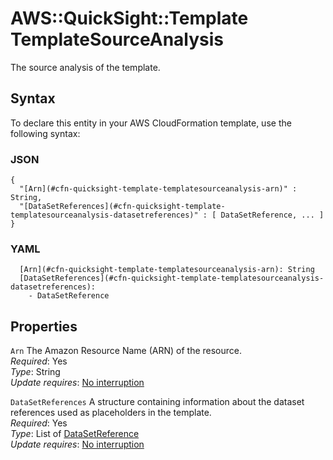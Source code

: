 # AWS::QuickSight::Template TemplateSourceAnalysis<a name="aws-properties-quicksight-template-templatesourceanalysis"></a>

The source analysis of the template\.

## Syntax<a name="aws-properties-quicksight-template-templatesourceanalysis-syntax"></a>

To declare this entity in your AWS CloudFormation template, use the following syntax:

### JSON<a name="aws-properties-quicksight-template-templatesourceanalysis-syntax.json"></a>

```
{
  "[Arn](#cfn-quicksight-template-templatesourceanalysis-arn)" : String,
  "[DataSetReferences](#cfn-quicksight-template-templatesourceanalysis-datasetreferences)" : [ DataSetReference, ... ]
}
```

### YAML<a name="aws-properties-quicksight-template-templatesourceanalysis-syntax.yaml"></a>

```
  [Arn](#cfn-quicksight-template-templatesourceanalysis-arn): String
  [DataSetReferences](#cfn-quicksight-template-templatesourceanalysis-datasetreferences):
    - DataSetReference
```

## Properties<a name="aws-properties-quicksight-template-templatesourceanalysis-properties"></a>

`Arn` <a name="cfn-quicksight-template-templatesourceanalysis-arn"></a>
The Amazon Resource Name \(ARN\) of the resource\.  
_Required_: Yes  
_Type_: String  
_Update requires_: [No interruption](https://docs.aws.amazon.com/AWSCloudFormation/latest/UserGuide/using-cfn-updating-stacks-update-behaviors.html#update-no-interrupt)

`DataSetReferences` <a name="cfn-quicksight-template-templatesourceanalysis-datasetreferences"></a>
A structure containing information about the dataset references used as placeholders in the template\.  
_Required_: Yes  
_Type_: List of [DataSetReference](aws-properties-quicksight-template-datasetreference.md)  
_Update requires_: [No interruption](https://docs.aws.amazon.com/AWSCloudFormation/latest/UserGuide/using-cfn-updating-stacks-update-behaviors.html#update-no-interrupt)
